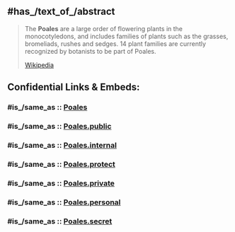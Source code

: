 
## #has_/text_of_/abstract 

> The **Poales** are a large order of flowering plants in the monocotyledons, and includes families of plants such as the grasses, bromeliads, rushes and sedges. 
> 14 plant families are currently recognized by botanists to be part of Poales.
>
> [Wikipedia](https://en.wikipedia.org/wiki/Poales) 


## Confidential Links & Embeds: 

### #is_/same_as :: [Poales](Poales.md) 

### #is_/same_as :: [Poales.public](/_public/bio/bio~Domain/Eukarya/Plants/Land_Plant/Seed_Plant/Flowering_Plant/Monocot/Commelinanae/Poales.public.md) 

### #is_/same_as :: [Poales.internal](/_internal/bio/bio~Domain/Eukarya/Plants/Land_Plant/Seed_Plant/Flowering_Plant/Monocot/Commelinanae/Poales.internal.md) 

### #is_/same_as :: [Poales.protect](/_protect/bio/bio~Domain/Eukarya/Plants/Land_Plant/Seed_Plant/Flowering_Plant/Monocot/Commelinanae/Poales.protect.md) 

### #is_/same_as :: [Poales.private](/_private/bio/bio~Domain/Eukarya/Plants/Land_Plant/Seed_Plant/Flowering_Plant/Monocot/Commelinanae/Poales.private.md) 

### #is_/same_as :: [Poales.personal](/_personal/bio/bio~Domain/Eukarya/Plants/Land_Plant/Seed_Plant/Flowering_Plant/Monocot/Commelinanae/Poales.personal.md) 

### #is_/same_as :: [Poales.secret](/_secret/bio/bio~Domain/Eukarya/Plants/Land_Plant/Seed_Plant/Flowering_Plant/Monocot/Commelinanae/Poales.secret.md)

